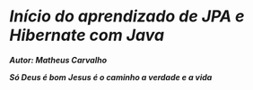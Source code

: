 # ***Início do aprendizado de JPA e Hibernate com Java***

***Autor: Matheus Carvalho***

***Só Deus é bom***
***Jesus é o caminho a verdade e a vida***
